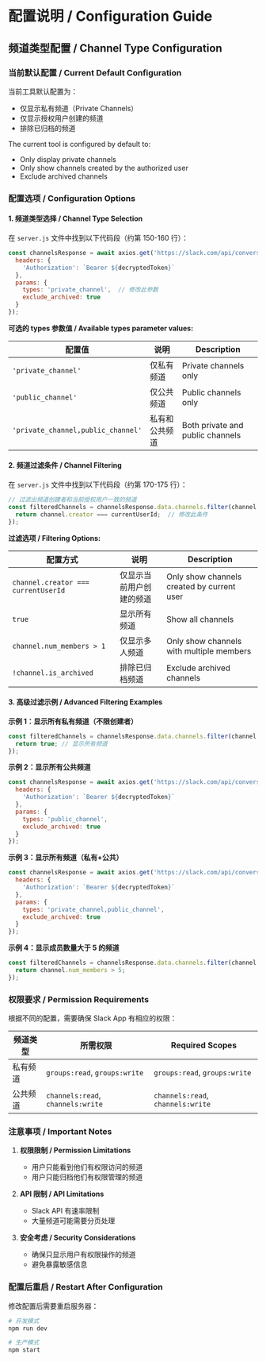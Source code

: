 # 配置说明 / Configuration Guide

## 频道类型配置 / Channel Type Configuration

### 当前默认配置 / Current Default Configuration

当前工具默认配置为：
- 仅显示私有频道（Private Channels）
- 仅显示授权用户创建的频道
- 排除已归档的频道

The current tool is configured by default to:
- Only display private channels
- Only show channels created by the authorized user
- Exclude archived channels

### 配置选项 / Configuration Options

#### 1. 频道类型选择 / Channel Type Selection

在 `server.js` 文件中找到以下代码段（约第 150-160 行）：

```javascript
const channelsResponse = await axios.get('https://slack.com/api/conversations.list', {
  headers: {
    'Authorization': `Bearer ${decryptedToken}`
  },
  params: {
    types: 'private_channel',  // 修改此参数
    exclude_archived: true
  }
});
```

**可选的 types 参数值 / Available types parameter values:**

| 配置值 | 说明 | Description |
|--------|------|-------------|
| `'private_channel'` | 仅私有频道 | Private channels only |
| `'public_channel'` | 仅公共频道 | Public channels only |
| `'private_channel,public_channel'` | 私有和公共频道 | Both private and public channels |

#### 2. 频道过滤条件 / Channel Filtering

在 `server.js` 文件中找到以下代码段（约第 170-175 行）：

```javascript
// 过滤出频道创建者和当前授权用户一致的频道
const filteredChannels = channelsResponse.data.channels.filter(channel => {
  return channel.creator === currentUserId;  // 修改此条件
});
```

**过滤选项 / Filtering Options:**

| 配置方式 | 说明 | Description |
|----------|------|-------------|
| `channel.creator === currentUserId` | 仅显示当前用户创建的频道 | Only show channels created by current user |
| `true` | 显示所有频道 | Show all channels |
| `channel.num_members > 1` | 仅显示多人频道 | Only show channels with multiple members |
| `!channel.is_archived` | 排除已归档频道 | Exclude archived channels |

#### 3. 高级过滤示例 / Advanced Filtering Examples

**示例 1：显示所有私有频道（不限创建者）**
```javascript
const filteredChannels = channelsResponse.data.channels.filter(channel => {
  return true; // 显示所有频道
});
```

**示例 2：显示所有公共频道**
```javascript
const channelsResponse = await axios.get('https://slack.com/api/conversations.list', {
  headers: {
    'Authorization': `Bearer ${decryptedToken}`
  },
  params: {
    types: 'public_channel',
    exclude_archived: true
  }
});
```

**示例 3：显示所有频道（私有+公共）**
```javascript
const channelsResponse = await axios.get('https://slack.com/api/conversations.list', {
  headers: {
    'Authorization': `Bearer ${decryptedToken}`
  },
  params: {
    types: 'private_channel,public_channel',
    exclude_archived: true
  }
});
```

**示例 4：显示成员数量大于 5 的频道**
```javascript
const filteredChannels = channelsResponse.data.channels.filter(channel => {
  return channel.num_members > 5;
});
```

### 权限要求 / Permission Requirements

根据不同的配置，需要确保 Slack App 有相应的权限：

| 频道类型 | 所需权限 | Required Scopes |
|----------|----------|-----------------|
| 私有频道 | `groups:read`, `groups:write` | `groups:read`, `groups:write` |
| 公共频道 | `channels:read`, `channels:write` | `channels:read`, `channels:write` |

### 注意事项 / Important Notes

1. **权限限制 / Permission Limitations**
   - 用户只能看到他们有权限访问的频道
   - 用户只能归档他们有权限管理的频道

2. **API 限制 / API Limitations**
   - Slack API 有速率限制
   - 大量频道可能需要分页处理

3. **安全考虑 / Security Considerations**
   - 确保只显示用户有权限操作的频道
   - 避免暴露敏感信息

### 配置后重启 / Restart After Configuration

修改配置后需要重启服务器：

```bash
# 开发模式
npm run dev

# 生产模式
npm start
``` 